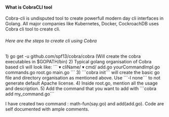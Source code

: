 <h4>What is CobraCLI tool</h4>
Cobra-cli is undisputed tool to create powerfull modern day cli interfaces in Golang.     
All major companies like Kubernetes, Docker, CockroachDB uses Cobra cli tool to create cli.

<h6>Here are the steps to create cli using Cobra</h6>
1) go get -u github.com/spf13/cobra/cobra (Will create the cobra executables in $GOPATH/bin)
2) Typical golang organisation of Cobra based cli will look like:
```
  ▾ cliName/
    ▾ cmd/
        add.go
        yourCommandImpl.go
        commands.go
        root.go
      main.go
```
3) ```cobra init``` will create the basic go file and directory organisation as mentioned above.    
    Use ```-l none``` to not generate default Apache license.
4) Inside root.go, mention all the usage and description.
5) Add the command that you want to add with ```cobra add my_command.go```

I have created two command : math-fun(say.go) and add(add.go). Code are self documented with ample comments.


